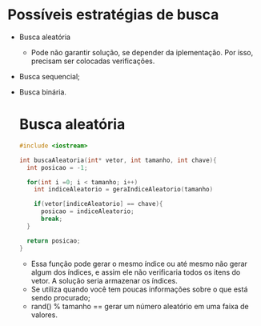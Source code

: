 # Possíveis estratégias de busca

- Busca aleatória
  - Pode não garantir solução, se depender da iplementação. Por isso, precisam ser colocadas verificações.
- Busca sequencial;
- Busca binária.

  # Busca aleatória
  ```C++
  #include <iostream>

  int buscaAleatoria(int* vetor, int tamanho, int chave){
    int posicao = -1;

    for(int i =0; i < tamanho; i++)
      int indiceAleatorio = geraIndiceAleatorio(tamanho)

      if(vetor[indiceAleatorio] == chave){
        posicao = indiceAleatorio;
        break;
    }

    return posicao;
  }
  ```

  - Essa função pode gerar o mesmo índice ou até mesmo não gerar algum dos índices, e assim ele não verificaria todos os itens do vetor. A solução seria armazenar os índices.
  - Se utiliza quando você tem poucas informações sobre o que está sendo procurado;
  - rand() % tamanho == gerar um número aleatório em uma faixa de valores.
